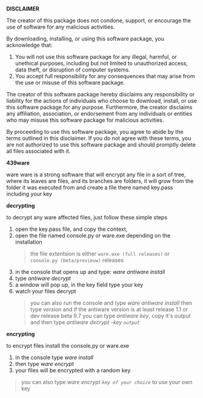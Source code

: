 **DISCLAIMER**

The creator of this package does not condone, support, or encourage the use of software for any malicious activities. 

By downloading, installing, or using this software package, you acknowledge that:

1. You will not use this software package for any illegal, harmful, or unethical purposes, including but not limited to unauthorized access, data theft, or disruption of computer systems.
2. You accept full responsibility for any consequences that may arise from the use or misuse of this software package.

The creator of this software package hereby disclaims any responsibility or liability for the actions of individuals who choose to download, install, or use this software package for any purpose. Furthermore, the creator disclaims any affiliation, association, or endorsement from any individuals or entities who may misuse this software package for malicious activities.

By proceeding to use this software package, you agree to abide by the terms outlined in this disclaimer. If you do not agree with these terms, you are not authorized to use this software package and should promptly delete all files associated with it.


**439ware**

ware
ware is a strong software that will encrypt any file in a sort of tree, where its leaves are files, and its branches are folders, it will grow from the folder it was executed from and create a file there named key.pass including your key

**decrypting**

to decrypt any ware affected files, just follow these simple steps
1. open the key.pass file, and copy the context,
2. open the file named console.py or ware.exe depending on the installation
   > the file extentsion is either `ware.exe (full releases)` or `console.py (beta/previeuw)` releases
3. in the console that opens up and type: _ware antiware install_
4. type _antiware decrypt_
5. a window will pop up, in the key field type your key
6. watch your files decrypt
   > you can also run the console and type _ware antiware install_ then type _version_ and if the antiware version is at least release 1.1 or dev release beta 9.7 you can type _antiware key_, copy it's output and then type _antiware decrypt -key `output`_


**encrypting**

to encrypt files install the console.py or ware.exe
1. in the console type _ware install_
2. then type _ware encrypt_
3. your files will be encrypted with a random key
> you can also type _ware encrypt `key of your choice`_ to use your own key
